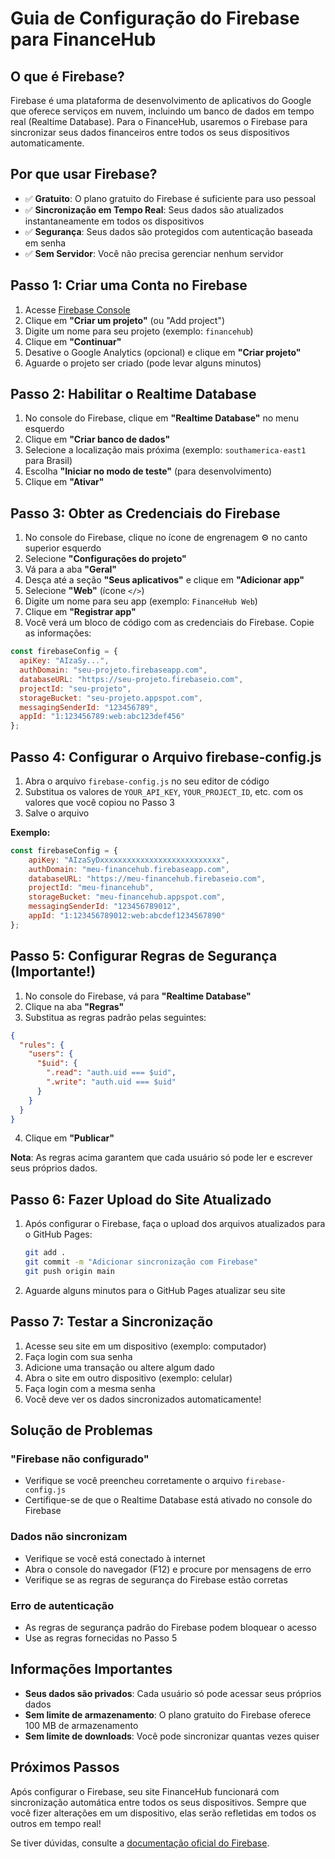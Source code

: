 # Guia de Configuração do Firebase para FinanceHub

## O que é Firebase?

Firebase é uma plataforma de desenvolvimento de aplicativos do Google que oferece serviços em nuvem, incluindo um banco de dados em tempo real (Realtime Database). Para o FinanceHub, usaremos o Firebase para sincronizar seus dados financeiros entre todos os seus dispositivos automaticamente.

## Por que usar Firebase?

- ✅ **Gratuito**: O plano gratuito do Firebase é suficiente para uso pessoal
- ✅ **Sincronização em Tempo Real**: Seus dados são atualizados instantaneamente em todos os dispositivos
- ✅ **Segurança**: Seus dados são protegidos com autenticação baseada em senha
- ✅ **Sem Servidor**: Você não precisa gerenciar nenhum servidor

## Passo 1: Criar uma Conta no Firebase

1. Acesse [Firebase Console](https://console.firebase.google.com/)
2. Clique em **"Criar um projeto"** (ou "Add project")
3. Digite um nome para seu projeto (exemplo: `financehub`)
4. Clique em **"Continuar"**
5. Desative o Google Analytics (opcional) e clique em **"Criar projeto"**
6. Aguarde o projeto ser criado (pode levar alguns minutos)

## Passo 2: Habilitar o Realtime Database

1. No console do Firebase, clique em **"Realtime Database"** no menu esquerdo
2. Clique em **"Criar banco de dados"**
3. Selecione a localização mais próxima (exemplo: `southamerica-east1` para Brasil)
4. Escolha **"Iniciar no modo de teste"** (para desenvolvimento)
5. Clique em **"Ativar"**

## Passo 3: Obter as Credenciais do Firebase

1. No console do Firebase, clique no ícone de engrenagem ⚙️ no canto superior esquerdo
2. Selecione **"Configurações do projeto"**
3. Vá para a aba **"Geral"**
4. Desça até a seção **"Seus aplicativos"** e clique em **"Adicionar app"**
5. Selecione **"Web"** (ícone `</>`)
6. Digite um nome para seu app (exemplo: `FinanceHub Web`)
7. Clique em **"Registrar app"**
8. Você verá um bloco de código com as credenciais do Firebase. Copie as informações:

```javascript
const firebaseConfig = {
  apiKey: "AIzaSy...",
  authDomain: "seu-projeto.firebaseapp.com",
  databaseURL: "https://seu-projeto.firebaseio.com",
  projectId: "seu-projeto",
  storageBucket: "seu-projeto.appspot.com",
  messagingSenderId: "123456789",
  appId: "1:123456789:web:abc123def456"
};
```

## Passo 4: Configurar o Arquivo firebase-config.js

1. Abra o arquivo `firebase-config.js` no seu editor de código
2. Substitua os valores de `YOUR_API_KEY`, `YOUR_PROJECT_ID`, etc. com os valores que você copiou no Passo 3
3. Salve o arquivo

**Exemplo:**
```javascript
const firebaseConfig = {
    apiKey: "AIzaSyDxxxxxxxxxxxxxxxxxxxxxxxxxxx",
    authDomain: "meu-financehub.firebaseapp.com",
    databaseURL: "https://meu-financehub.firebaseio.com",
    projectId: "meu-financehub",
    storageBucket: "meu-financehub.appspot.com",
    messagingSenderId: "123456789012",
    appId: "1:123456789012:web:abcdef1234567890"
};
```

## Passo 5: Configurar Regras de Segurança (Importante!)

1. No console do Firebase, vá para **"Realtime Database"**
2. Clique na aba **"Regras"**
3. Substitua as regras padrão pelas seguintes:

```json
{
  "rules": {
    "users": {
      "$uid": {
        ".read": "auth.uid === $uid",
        ".write": "auth.uid === $uid"
      }
    }
  }
}
```

4. Clique em **"Publicar"**

**Nota**: As regras acima garantem que cada usuário só pode ler e escrever seus próprios dados.

## Passo 6: Fazer Upload do Site Atualizado

1. Após configurar o Firebase, faça o upload dos arquivos atualizados para o GitHub Pages:
   ```bash
   git add .
   git commit -m "Adicionar sincronização com Firebase"
   git push origin main
   ```

2. Aguarde alguns minutos para o GitHub Pages atualizar seu site

## Passo 7: Testar a Sincronização

1. Acesse seu site em um dispositivo (exemplo: computador)
2. Faça login com sua senha
3. Adicione uma transação ou altere algum dado
4. Abra o site em outro dispositivo (exemplo: celular)
5. Faça login com a mesma senha
6. Você deve ver os dados sincronizados automaticamente!

## Solução de Problemas

### "Firebase não configurado"
- Verifique se você preencheu corretamente o arquivo `firebase-config.js`
- Certifique-se de que o Realtime Database está ativado no console do Firebase

### Dados não sincronizam
- Verifique se você está conectado à internet
- Abra o console do navegador (F12) e procure por mensagens de erro
- Verifique se as regras de segurança do Firebase estão corretas

### Erro de autenticação
- As regras de segurança padrão do Firebase podem bloquear o acesso
- Use as regras fornecidas no Passo 5

## Informações Importantes

- **Seus dados são privados**: Cada usuário só pode acessar seus próprios dados
- **Sem limite de armazenamento**: O plano gratuito do Firebase oferece 100 MB de armazenamento
- **Sem limite de downloads**: Você pode sincronizar quantas vezes quiser

## Próximos Passos

Após configurar o Firebase, seu site FinanceHub funcionará com sincronização automática entre todos os seus dispositivos. Sempre que você fizer alterações em um dispositivo, elas serão refletidas em todos os outros em tempo real!

Se tiver dúvidas, consulte a [documentação oficial do Firebase](https://firebase.google.com/docs).

